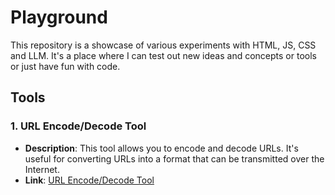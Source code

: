 # Playground
This repository is a showcase of various experiments with HTML, JS, CSS and LLM. It's a place where I can test out new ideas and concepts or tools or just have fun with code.

## Tools

### 1. URL Encode/Decode Tool
- **Description**: This tool allows you to encode and decode URLs. It's useful for converting URLs into a format that can be transmitted over the Internet.
- **Link**: [URL Encode/Decode Tool](https://tools.utkarshpatel.com/url-encode-decode.html)
